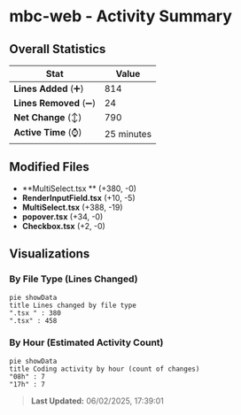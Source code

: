 # mbc-web - Activity Summary 

## Overall Statistics

| Stat                   | Value                                                             |
| ---------------------- | ----------------------------------------------------------------- |
| **Lines Added** (➕)   | 814                                          |
| **Lines Removed** (➖) | 24                                        |
| **Net Change** (↕)    | 790                |
| **Active Time** (⌚)   | 25 minutes |


## Modified Files
- **MultiSelect.tsx ** (+380, -0)
- **RenderInputField.tsx** (+10, -5)
- **MultiSelect.tsx** (+388, -19)
- **popover.tsx** (+34, -0)
- **Checkbox.tsx** (+2, -0)

## Visualizations

### By File Type (Lines Changed)

```mermaid
pie showData
title Lines changed by file type
".tsx " : 380
".tsx" : 458
```

### By Hour (Estimated Activity Count)

```mermaid
pie showData
title Coding activity by hour (count of changes)
"08h" : 7
"17h" : 7
```


> **Last Updated:** 06/02/2025, 17:39:01